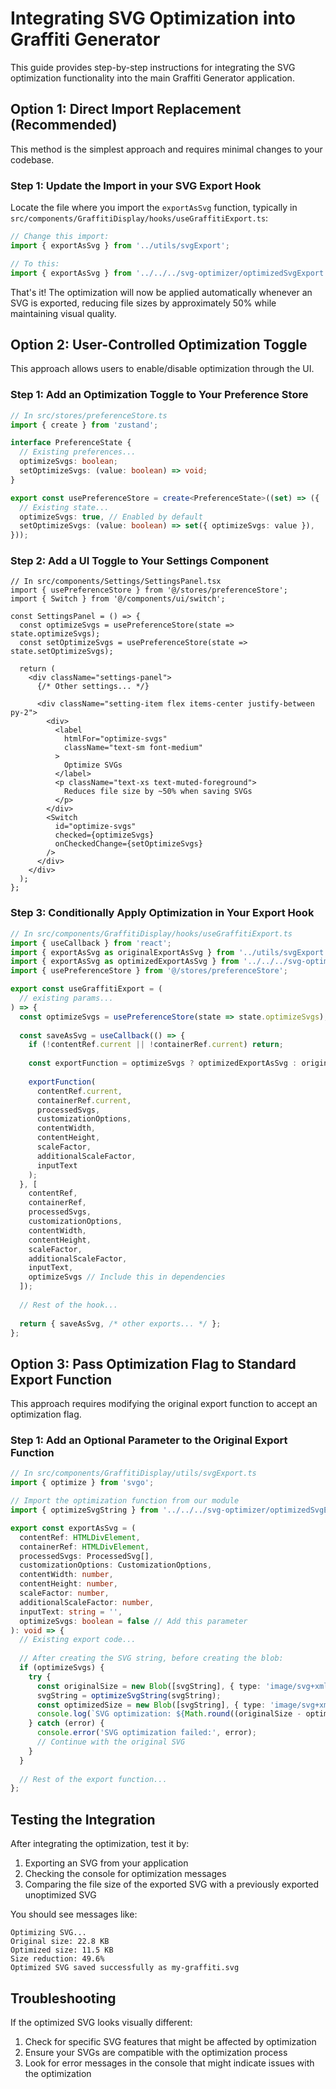 # Integrating SVG Optimization into Graffiti Generator

This guide provides step-by-step instructions for integrating the SVG optimization functionality into the main Graffiti Generator application.

## Option 1: Direct Import Replacement (Recommended)

This method is the simplest approach and requires minimal changes to your codebase.

### Step 1: Update the Import in your SVG Export Hook

Locate the file where you import the `exportAsSvg` function, typically in `src/components/GraffitiDisplay/hooks/useGraffitiExport.ts`:

```typescript
// Change this import:
import { exportAsSvg } from '../utils/svgExport';

// To this:
import { exportAsSvg } from '../../../svg-optimizer/optimizedSvgExport';
```

That's it! The optimization will now be applied automatically whenever an SVG is exported, reducing file sizes by approximately 50% while maintaining visual quality.

## Option 2: User-Controlled Optimization Toggle

This approach allows users to enable/disable optimization through the UI.

### Step 1: Add an Optimization Toggle to Your Preference Store

```typescript
// In src/stores/preferenceStore.ts
import { create } from 'zustand';

interface PreferenceState {
  // Existing preferences...
  optimizeSvgs: boolean;
  setOptimizeSvgs: (value: boolean) => void;
}

export const usePreferenceStore = create<PreferenceState>((set) => ({
  // Existing state...
  optimizeSvgs: true, // Enabled by default
  setOptimizeSvgs: (value: boolean) => set({ optimizeSvgs: value }),
}));
```

### Step 2: Add a UI Toggle to Your Settings Component

```tsx
// In src/components/Settings/SettingsPanel.tsx
import { usePreferenceStore } from '@/stores/preferenceStore';
import { Switch } from '@/components/ui/switch';

const SettingsPanel = () => {
  const optimizeSvgs = usePreferenceStore(state => state.optimizeSvgs);
  const setOptimizeSvgs = usePreferenceStore(state => state.setOptimizeSvgs);
  
  return (
    <div className="settings-panel">
      {/* Other settings... */}
      
      <div className="setting-item flex items-center justify-between py-2">
        <div>
          <label 
            htmlFor="optimize-svgs" 
            className="text-sm font-medium"
          >
            Optimize SVGs
          </label>
          <p className="text-xs text-muted-foreground">
            Reduces file size by ~50% when saving SVGs
          </p>
        </div>
        <Switch 
          id="optimize-svgs"
          checked={optimizeSvgs}
          onCheckedChange={setOptimizeSvgs}
        />
      </div>
    </div>
  );
};
```

### Step 3: Conditionally Apply Optimization in Your Export Hook

```typescript
// In src/components/GraffitiDisplay/hooks/useGraffitiExport.ts
import { useCallback } from 'react';
import { exportAsSvg as originalExportAsSvg } from '../utils/svgExport';
import { exportAsSvg as optimizedExportAsSvg } from '../../../svg-optimizer/optimizedSvgExport';
import { usePreferenceStore } from '@/stores/preferenceStore';

export const useGraffitiExport = (
  // existing params...
) => {
  const optimizeSvgs = usePreferenceStore(state => state.optimizeSvgs);
  
  const saveAsSvg = useCallback(() => {
    if (!contentRef.current || !containerRef.current) return;
    
    const exportFunction = optimizeSvgs ? optimizedExportAsSvg : originalExportAsSvg;
    
    exportFunction(
      contentRef.current,
      containerRef.current,
      processedSvgs,
      customizationOptions,
      contentWidth,
      contentHeight,
      scaleFactor,
      additionalScaleFactor,
      inputText
    );
  }, [
    contentRef, 
    containerRef, 
    processedSvgs, 
    customizationOptions, 
    contentWidth, 
    contentHeight, 
    scaleFactor, 
    additionalScaleFactor, 
    inputText,
    optimizeSvgs // Include this in dependencies
  ]);
  
  // Rest of the hook...
  
  return { saveAsSvg, /* other exports... */ };
};
```

## Option 3: Pass Optimization Flag to Standard Export Function

This approach requires modifying the original export function to accept an optimization flag.

### Step 1: Add an Optional Parameter to the Original Export Function

```typescript
// In src/components/GraffitiDisplay/utils/svgExport.ts
import { optimize } from 'svgo';

// Import the optimization function from our module
import { optimizeSvgString } from '../../../svg-optimizer/optimizedSvgExport';

export const exportAsSvg = (
  contentRef: HTMLDivElement,
  containerRef: HTMLDivElement,
  processedSvgs: ProcessedSvg[],
  customizationOptions: CustomizationOptions,
  contentWidth: number,
  contentHeight: number,
  scaleFactor: number,
  additionalScaleFactor: number,
  inputText: string = '',
  optimizeSvgs: boolean = false // Add this parameter
): void => {
  // Existing export code...
  
  // After creating the SVG string, before creating the blob:
  if (optimizeSvgs) {
    try {
      const originalSize = new Blob([svgString], { type: 'image/svg+xml' }).size;
      svgString = optimizeSvgString(svgString);
      const optimizedSize = new Blob([svgString], { type: 'image/svg+xml' }).size;
      console.log(`SVG optimization: ${Math.round((originalSize - optimizedSize) / originalSize * 100)}% reduction`);
    } catch (error) {
      console.error('SVG optimization failed:', error);
      // Continue with the original SVG
    }
  }
  
  // Rest of the export function...
};
```

## Testing the Integration

After integrating the optimization, test it by:

1. Exporting an SVG from your application
2. Checking the console for optimization messages
3. Comparing the file size of the exported SVG with a previously exported unoptimized SVG

You should see messages like:

```
Optimizing SVG...
Original size: 22.8 KB
Optimized size: 11.5 KB
Size reduction: 49.6%
Optimized SVG saved successfully as my-graffiti.svg
```

## Troubleshooting

If the optimized SVG looks visually different:

1. Check for specific SVG features that might be affected by optimization
2. Ensure your SVGs are compatible with the optimization process
3. Look for error messages in the console that might indicate issues with the optimization 